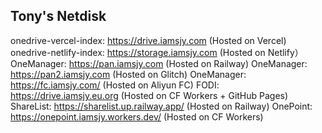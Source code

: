 ## Tony's Netdisk
onedrive-vercel-index: https://drive.iamsjy.com (Hosted on Vercel)  
onedrive-netlify-index: https://storage.iamsjy.com (Hosted on Netlify）  
OneManager: https://pan.iamsjy.com (Hosted on Railway)
OneManager: https://pan2.iamsjy.com (Hosted on Glitch)
OneManager: https://fc.iamsjy.com/ (Hosted on Aliyun FC)
FODI: https://drive.iamsjy.eu.org (Hosted on CF Workers + GitHub Pages)
ShareList: https://sharelist.up.railway.app/ (Hosted on Railway)
OnePoint: https://onepoint.iamsjy.workers.dev/ (Hosted on CF Workers)
